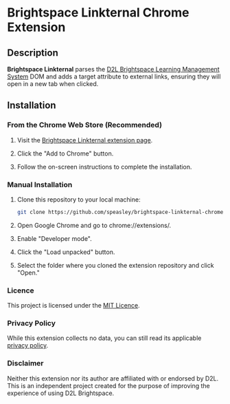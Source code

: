 # Brightspace Linkternal Chrome Extension

## Description
**Brightspace Linkternal** parses the [D2L Brightspace Learning Management System](https://www.d2l.com/brightspace/) DOM and adds a target attribute to external links, ensuring they will open in a new tab when clicked.

## Installation

### From the Chrome Web Store (Recommended)

1. Visit the [Brightspace Linkternal extension page](https://chromewebstore.google.com/detail/brightspace-linkternal/ablemfljefkdoggemeahgpmidpeneeaj?hl=en).

2. Click the "Add to Chrome" button.

3. Follow the on-screen instructions to complete the installation.

### Manual Installation

1. Clone this repository to your local machine:

   ```bash
   git clone https://github.com/speasley/brightspace-linkternal-chrome.git
   ```

2. Open Google Chrome and go to chrome://extensions/.

3. Enable "Developer mode".

4. Click the "Load unpacked" button.

5. Select the folder where you cloned the extension repository and click "Open."

### Licence

This project is licensed under the [MIT Licence](http://opensource.org/licenses/MIT).

### Privacy Policy

While this extension collects no data, you can still read its applicable [privacy policy](./PRIVACY.md).

### Disclaimer

Neither this extension nor its author are affiliated with or endorsed by D2L. This is an independent project created for the purpose of improving the experience of using D2L Brightspace.

